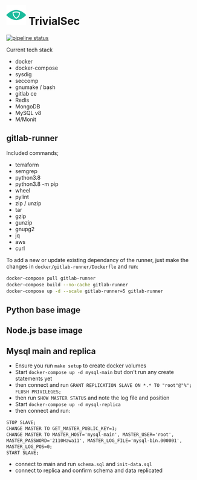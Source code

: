 # <img src=".repo/assets/icon-512x512.png"  width="52" height="52"> TrivialSec

[![pipeline status](https://gitlab.com/trivialsec/containers-common/badges/main/pipeline.svg)](https://gitlab.com/trivialsec/containers-common/commits/main)

Current tech stack

- docker
- docker-compose
- sysdig
- seccomp
- gnumake / bash
- gitlab ce
- Redis
- MongoDB
- MySQL v8
- M/Monit

## gitlab-runner

Included commands;

- terraform
- semgrep
- python3.8
- python3.8 -m pip
- wheel
- pylint
- zip / unzip
- tar
- gzip
- gunzip
- gnupg2
- jq
- aws
- curl

To add a new or update existing dependancy of the runner, just make the changes in `docker/gitlab-runner/Dockerfle` and run:

```bash
docker-compose pull gitlab-runner
docker-compose build --no-cache gitlab-runner
docker-compose up -d --scale gitlab-runner=5 gitlab-runner
```

## Python base image


## Node.js base image

## Mysql main and replica

- Ensure you run `make setup` to create docker volumes
- Start `docker-compose up -d mysql-main` but don't run any create statements yet
- then connect and run `GRANT REPLICATION SLAVE ON *.* TO "root"@"%"; FLUSH PRIVILEGES;`
- then run `SHOW MASTER STATUS` and note the log file and position
- Start `docker-compose up -d mysql-replica`
- then connect and run:
```
STOP SLAVE;
CHANGE MASTER TO GET_MASTER_PUBLIC_KEY=1;
CHANGE MASTER TO MASTER_HOST='mysql-main', MASTER_USER='root', MASTER_PASSWORD='2110Hawa11', MASTER_LOG_FILE='mysql-bin.000001', MASTER_LOG_POS=0;
START SLAVE;
```
- connect to main and run `schema.sql` and `init-data.sql`
- connect to replica and confirm schema and data replicated
